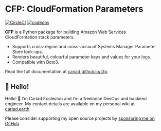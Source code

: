 # CFP: CloudFormation Parameters

[![CircleCI](https://circleci.com/gh/cariad/cfp/tree/main.svg?style=shield)](https://circleci.com/gh/cariad/cfp/tree/main) [![codecov](https://codecov.io/gh/cariad/cfp/branch/main/graph/badge.svg?token=xyqHGoOyMM)](https://codecov.io/gh/cariad/cfp)

**CFP** is a Python package for building Amazon Web Services CloudFormation stack parameters.

- Supports cross-region and cross-account Systems Manager Parameter Store look-ups.
- Renders beautiful, colourful parameter keys and values for your logs.
- Compatible with Boto3.

Read the full documentation at [cariad.github.io/cfp](https://cariad.github.io/cfp).

## 👋 Hello!

Hello! 👋 I’m Cariad Eccleston and I’m a freelance DevOps and backend engineer. My contact details are available on my personal wiki at [cariad.earth](https://cariad.earth).

Please consider supporting my open source projects by [sponsoring me on GitHub](https://github.com/sponsors/cariad/).
